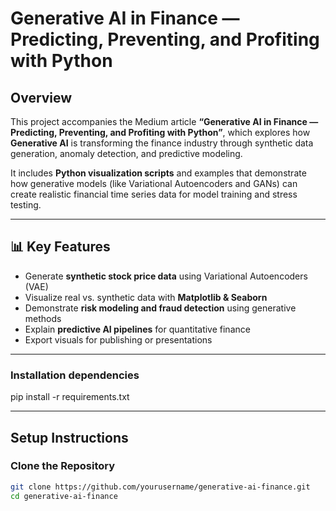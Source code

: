 # Generative AI in Finance — Predicting, Preventing, and Profiting with Python

## Overview
This project accompanies the Medium article **“Generative AI in Finance — Predicting, Preventing, and Profiting with Python”**, which explores how **Generative AI** is transforming the finance industry through synthetic data generation, anomaly detection, and predictive modeling.  

It includes **Python visualization scripts** and examples that demonstrate how generative models (like Variational Autoencoders and GANs) can create realistic financial time series data for model training and stress testing.

---

## 📊 Key Features
- Generate **synthetic stock price data** using Variational Autoencoders (VAE)
- Visualize real vs. synthetic data with **Matplotlib & Seaborn**
- Demonstrate **risk modeling and fraud detection** using generative methods
- Explain **predictive AI pipelines** for quantitative finance
- Export visuals for publishing or presentations

---
### Installation dependencies

pip install -r requirements.txt


---

## Setup Instructions

### Clone the Repository
```bash
git clone https://github.com/yourusername/generative-ai-finance.git
cd generative-ai-finance
